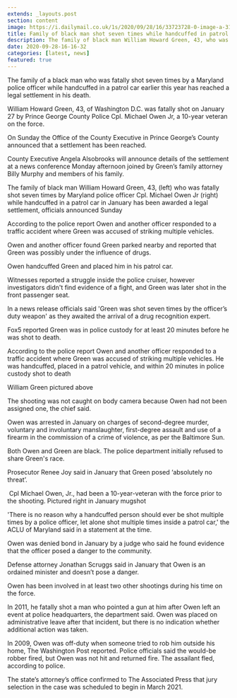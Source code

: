 ```yaml
---
extends: _layouts.post
section: content
image: https://i.dailymail.co.uk/1s/2020/09/28/16/33723728-0-image-a-31_1601305292372.jpg 
title: Family of black man shot seven times while handcuffed in patrol car reach settlement 
description: The family of black man William Howard Green, 43, who was fatally shot seven times by a veteran Maryland police officer in January has reached a settlement. 
date: 2020-09-28-16-16-32 
categories: [latest, news] 
featured: true 
--- 
```

The family of a black man who was fatally shot seven times by a Maryland police officer while handcuffed in a patrol car earlier this year has reached a legal settlement in his death.

William Howard Green, 43, of Washington D.C. was fatally shot on January 27 by Prince George County Police Cpl. Michael Owen Jr, a 10-year veteran on the force. 

On Sunday the Office of the County Executive in Prince George’s County announced that a settlement has been reached.

County Executive Angela Alsobrooks will announce details of the settlement at a news conference Monday afternoon joined by Green’s family attorney Billy Murphy and members of his family.

The family of black man William Howard Green, 43, (left) who was fatally shot seven times by Maryland police officer Cpl. Michael Owen Jr (right) while handcuffed in a patrol car in January has been awarded a legal settlement, officials announced Sunday

According to the police report Owen and another officer responded to a traffic accident where Green was accused of striking multiple vehicles.

Owen and another officer found Green parked nearby and reported that Green was possibly under the influence of drugs. 

Owen handcuffed Green and placed him in his patrol car.

Witnesses reported a struggle inside the police cruiser, however investigators didn't find evidence of a fight, and Green was later shot in the front passenger seat.

In a news release officials said 'Green was shot seven times by the officer’s duty weapon' as they awaited the arrival of a drug recognition expert.

Fox5 reported Green was in police custody for at least 20 minutes before he was shot to death. 

According to the police report Owen and another officer responded to a traffic accident where Green was accused of striking multiple vehicles. He was handcuffed, placed in a patrol vehicle, and within 20 minutes in police custody shot to death

William Green pictured above

The shooting was not caught on body camera because Owen had not been assigned one, the chief said. 

Owen was arrested in January on charges of second-degree murder, voluntary and involuntary manslaughter, first-degree assault and use of a firearm in the commission of a crime of violence, as per the Baltimore Sun. 

Both Owen and Green are black. The police department initially refused to share Green's race. 

Prosecutor Renee Joy said in January that Green posed ‘absolutely no threat’. 

 Cpl Michael Owen, Jr., had been a 10-year-veteran with the force prior to the shooting. Pictured right in January mugshot

'There is no reason why a handcuffed person should ever be shot multiple times by a police officer, let alone shot multiple times inside a patrol car,' the ACLU of Maryland said in a statement at the time.  

Owen was denied bond in January by a judge who said he found evidence that the officer posed a danger to the community.

Defense attorney Jonathan Scruggs said in January that Owen is an ordained minister and doesn’t pose a danger.

Owen has been involved in at least two other shootings during his time on the force. 

In 2011, he fatally shot a man who pointed a gun at him after Owen left an event at police headquarters, the department said. Owen was placed on administrative leave after that incident, but there is no indication whether additional action was taken.

In 2009, Owen was off-duty when someone tried to rob him outside his home, The Washington Post reported. Police officials said the would-be robber fired, but Owen was not hit and returned fire. The assailant fled, according to police. 

The state’s attorney’s office confirmed to The Associated Press that jury selection in the case was scheduled to begin in March 2021.

